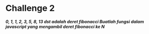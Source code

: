 # Challenge 2
##### 0, 1, 1, 2, 3, 5, 8, 13 dst adalah deret fibonacci Buatlah fungsi dalam javascript yang mengambil deret fibonacci ke N